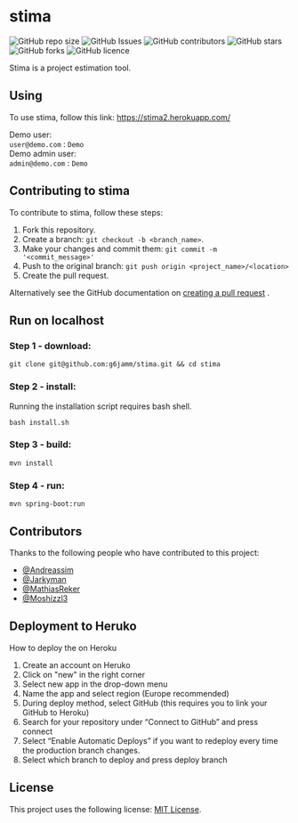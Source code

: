 # stima

![GitHub repo size](https://img.shields.io/github/repo-size/g6jamm/stima)
![GitHub Issues](https://img.shields.io/github/issues/g6jamm/stima)
![GitHub contributors](https://img.shields.io/github/contributors/g6jamm/stima)
![GitHub stars](https://img.shields.io/github/stars/g6jamm/stima)
![GitHub forks](https://img.shields.io/github/forks/g6jamm/stima)
![GitHub licence](https://img.shields.io/github/license/g6jamm/stima.svg)

Stima is a project estimation tool.

## Using

To use stima, follow this link: https://stima2.herokuapp.com/

Demo user:<br>
`user@demo.com` : `Demo`
<br>
Demo admin user:<br>
`admin@demo.com` : `Demo`

## Contributing to stima

To contribute to stima, follow these steps:

1. Fork this repository.
2. Create a branch: `git checkout -b <branch_name>`.
3. Make your changes and commit them: `git commit -m '<commit_message>'`
4. Push to the original branch: `git push origin <project_name>/<location>`
5. Create the pull request.

Alternatively see the GitHub documentation
on [creating a pull request](https://help.github.com/en/github/collaborating-with-issues-and-pull-requests/creating-a-pull-request)
.

## Run on localhost

### Step 1 - download:

```
git clone git@github.com:g6jamm/stima.git && cd stima
```

### Step 2 - install:

Running the installation script requires bash shell.

```
bash install.sh
```

### Step 3 - build:

```
mvn install
```

### Step 4 - run:

```
mvn spring-boot:run
```

## Contributors

Thanks to the following people who have contributed to this project:

* [@Andreassim](https://github.com/Andreassim)
* [@Jarkyman](https://github.com/Jarkyman)
* [@MathiasReker](https://github.com/MathiasReker)
* [@Moshizzl3](https://github.com/Moshizzl3)

## Deployment to Heruko

How to deploy the on Heroku

1. Create an account on Heruko
2. Click on "new" in the right corner
3. Select new app in the drop-down menu
4. Name the app and select region (Europe recommended)
5. During deploy method, select GitHub (this requires you to link your GitHub to Heroku)
6. Search for your repository under “Connect to GitHub” and press connect
7. Select “Enable Automatic Deploys” if you want to redeploy every time the production branch changes.
8. Select which branch to deploy and press deploy branch

## License

This project uses the following license: [MIT License](https://github.com/g6jamm/stima/blob/develop/LICENSE).
